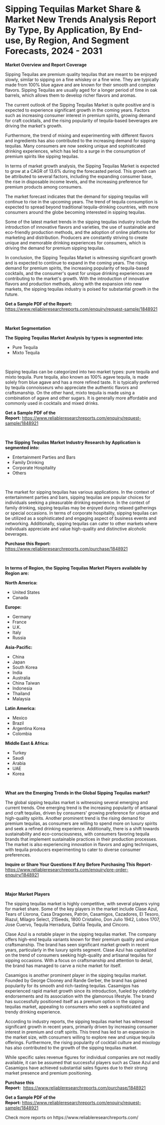<p><h1>Sipping Tequilas Market Share & Market New Trends Analysis Report By Type, By Application, By End-use, By Region, And Segment Forecasts, 2024 - 2031</h1></p><p><strong>Market Overview and Report Coverage</strong></p>
<p><p>Sipping Tequilas are premium quality tequilas that are meant to be enjoyed slowly, similar to sipping on a fine whiskey or a fine wine. They are typically made from 100% blue agave and are known for their smooth and complex flavors. Sipping Tequilas are usually aged for a longer period of time in oak barrels, which allows them to develop richer flavors and aromas.</p><p>The current outlook of the Sipping Tequilas Market is quite positive and is expected to experience significant growth in the coming years. Factors such as increasing consumer interest in premium spirits, growing demand for craft cocktails, and the rising popularity of tequila-based beverages are driving the market's growth.</p><p>Furthermore, the trend of mixing and experimenting with different flavors and ingredients has also contributed to the increasing demand for sipping tequilas. Many consumers are now seeking unique and sophisticated drinking experiences, which has led to a surge in the consumption of premium spirits like sipping tequilas.</p><p>In terms of market growth analysis, the Sipping Tequilas Market is expected to grow at a CAGR of 13.6% during the forecasted period. This growth can be attributed to several factors, including the expanding consumer base, the rise in disposable income levels, and the increasing preference for premium products among consumers.</p><p>The market forecast indicates that the demand for sipping tequilas will continue to rise in the upcoming years. The trend of tequila consumption is expected to spread beyond traditional tequila-drinking countries, with more consumers around the globe becoming interested in sipping tequilas.</p><p>Some of the latest market trends in the sipping tequilas industry include the introduction of innovative flavors and varieties, the use of sustainable and eco-friendly production methods, and the adoption of online platforms for marketing and distribution. Producers are constantly striving to create unique and memorable drinking experiences for consumers, which is driving the demand for premium sipping tequilas.</p><p>In conclusion, the Sipping Tequilas Market is witnessing significant growth and is expected to continue to expand in the coming years. The rising demand for premium spirits, the increasing popularity of tequila-based cocktails, and the consumer's quest for unique drinking experiences are contributing to the market's growth. With the introduction of innovative flavors and production methods, along with the expansion into new markets, the sipping tequilas industry is poised for substantial growth in the future.</p></p>
<p><strong>Get a Sample PDF of the Report:</strong> <a href="https://www.reliableresearchreports.com/enquiry/request-sample/1848921">https://www.reliableresearchreports.com/enquiry/request-sample/1848921</a></p>
<p>&nbsp;</p>
<p><strong>Market Segmentation</strong></p>
<p><strong>The Sipping Tequilas Market Analysis by types is segmented into:</strong></p>
<p><ul><li>Pure Tequila</li><li>Mixto Tequila</li></ul></p>
<p>&nbsp;</p>
<p><p>Sipping tequilas can be categorized into two market types: pure tequila and mixto tequila. Pure tequila, also known as 100% agave tequila, is made solely from blue agave and has a more refined taste. It is typically preferred by tequila connoisseurs who appreciate the authentic flavors and craftsmanship. On the other hand, mixto tequila is made using a combination of agave and other sugars. It is generally more affordable and commonly used in cocktails and mixed drinks.</p></p>
<p><strong>Get a Sample PDF of the Report:</strong>&nbsp;<a href="https://www.reliableresearchreports.com/enquiry/request-sample/1848921">https://www.reliableresearchreports.com/enquiry/request-sample/1848921</a></p>
<p>&nbsp;</p>
<p><strong>The Sipping Tequilas Market Industry Research by Application is segmented into:</strong></p>
<p><ul><li>Entertainment Parties and Bars</li><li>Family Drinking</li><li>Corporate Hospitality</li><li>Others</li></ul></p>
<p>&nbsp;</p>
<p><p>The market for sipping tequilas has various applications. In the context of entertainment parties and bars, sipping tequilas are popular choices for individuals seeking a pleasurable drinking experience. In the context of family drinking, sipping tequilas may be enjoyed during relaxed gatherings or special occasions. In terms of corporate hospitality, sipping tequilas can be utilized as a sophisticated and engaging aspect of business events and networking. Additionally, sipping tequilas can cater to other markets where individuals appreciate and value high-quality and distinctive alcoholic beverages.</p></p>
<p><strong>Purchase this Report:</strong>&nbsp; <a href="https://www.reliableresearchreports.com/purchase/1848921">https://www.reliableresearchreports.com/purchase/1848921</a></p>
<p>&nbsp;</p>
<p><strong>In terms of Region, the Sipping Tequilas Market Players available by Region are:</strong></p>
<p>
    <p> <strong> North America: </strong>
        <ul>
            <li>United States</li>
            <li>Canada</li>
        </ul>
        </p> 
    <p> <strong> Europe: </strong>
        <ul>
            <li>Germany</li>
            <li>France</li>
            <li>U.K.</li>
            <li>Italy</li>
            <li>Russia</li>
        </ul>
        </p> 
    <p> <strong> Asia-Pacific: </strong>
        <ul>
            <li>China</li>
            <li>Japan</li>
            <li>South Korea</li>
            <li>India</li>
            <li>Australia</li>
            <li>China Taiwan</li>
            <li>Indonesia</li>
            <li>Thailand</li>
            <li>Malaysia</li>
        </ul>
        </p> 
    <p> <strong> Latin America: </strong>
        <ul>
            <li>Mexico</li>
            <li>Brazil</li>
            <li>Argentina Korea</li>
            <li>Colombia</li>
        </ul>
        </p> 
    <p> <strong> Middle East & Africa: </strong>
        <ul>
            <li>Turkey</li>
            <li>Saudi</li>
            <li>Arabia</li>
            <li>UAE</li>
            <li>Korea</li>
        </ul>
    </p>
    </p>
<p>&nbsp;</p>
<p><strong>What are the Emerging Trends in the Global Sipping Tequilas market?</strong></p>
<p><p>The global sipping tequilas market is witnessing several emerging and current trends. One emerging trend is the increasing popularity of artisanal and craft tequilas, driven by consumers' growing preference for unique and high-quality spirits. Another prominent trend is the rising demand for premium tequilas, as consumers are willing to spend more on luxury spirits and seek a refined drinking experience. Additionally, there is a shift towards sustainability and eco-consciousness, with consumers favoring tequila brands that implement sustainable practices in their production processes. The market is also experiencing innovation in flavors and aging techniques, with tequila producers experimenting to cater to diverse consumer preferences.</p></p>
<p><strong>Inquire or Share Your Questions If Any Before Purchasing This Report</strong>- <a href="https://www.reliableresearchreports.com/enquiry/pre-order-enquiry/1848921">https://www.reliableresearchreports.com/enquiry/pre-order-enquiry/1848921</a></p>
<p>&nbsp;</p>
<p><strong>Major Market Players</strong></p>
<p><p>The sipping tequilas market is highly competitive, with several players vying for market share. Some of the key players in the market include Clase Azul, Tears of Llorona, Casa Dragones, Patrón, Casamigos, Cazadores, El Tesoro, Riazul, Milagro Select, 21Seeds, 1800 Cristalino, Don Julio 1942, Lobos 1707, Jose Cuervo, Tequila Herradura, Dahlia Tequila, and Cincoro.</p><p>Clase Azul is a notable player in the sipping tequilas market. The company offers high-end tequila variants known for their premium quality and unique craftsmanship. The brand has seen significant market growth in recent years, particularly in the luxury spirits segment. Clase Azul has capitalized on the trend of consumers seeking high-quality and artisanal tequilas for sipping occasions. With a focus on craftsmanship and attention to detail, the brand has managed to carve a niche market for itself.</p><p>Casamigos is another prominent player in the sipping tequilas market. Founded by George Clooney and Rande Gerber, the brand has gained popularity for its smooth and rich-tasting tequilas. Casamigos has experienced rapid market growth since its introduction, fueled by celebrity endorsements and its association with the glamorous lifestyle. The brand has successfully positioned itself as a premium option in the sipping tequilas market, appealing to consumers who seek a sophisticated and trendy drinking experience.</p><p>According to industry reports, the sipping tequilas market has witnessed significant growth in recent years, primarily driven by increasing consumer interest in premium and craft spirits. This trend has led to an expansion in the market size, with consumers willing to explore new and unique tequila offerings. Furthermore, the rising popularity of cocktail culture and mixology has also contributed to the growth of the sipping tequilas market.</p><p>While specific sales revenue figures for individual companies are not readily available, it can be assumed that successful players such as Clase Azul and Casamigos have achieved substantial sales figures due to their strong market presence and premium positioning.</p></p>
<p><strong>Purchase this Report:</strong>&nbsp;&nbsp;<a href="https://www.reliableresearchreports.com/purchase/1848921">https://www.reliableresearchreports.com/purchase/1848921</a></p>
<p></p>
<p><strong>Get a Sample PDF of the Report:</strong>&nbsp;<a href="https://www.reliableresearchreports.com/enquiry/request-sample/1848921">https://www.reliableresearchreports.com/enquiry/request-sample/1848921</a></p>
<p>Check more reports on https://www.reliableresearchreports.com/</p>